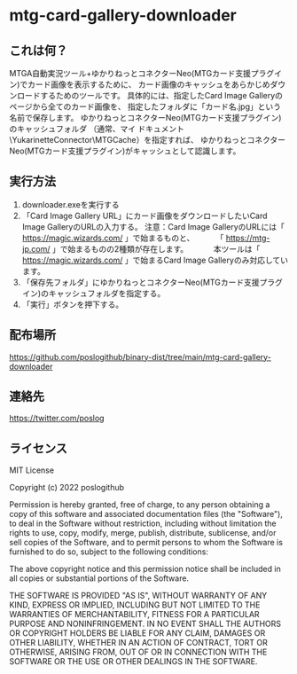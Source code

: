 # mtg-card-gallery-downloader

## これは何？

MTGA自動実況ツール+ゆかりねっとコネクターNeo(MTGカード支援プラグイン)でカード画像を表示するために、
カード画像のキャッシュをあらかじめダウンロードするためのツールです。
具体的には、指定したCard Image Galleryのページから全てのカード画像を、
指定したフォルダに「カード名.jpg」という名前で保存します。
ゆかりねっとコネクターNeo(MTGカード支援プラグイン)のキャッシュフォルダ
（通常、マイ ドキュメント\YukarinetteConnector\MTGCache）を指定すれば、
ゆかりねっとコネクターNeo(MTGカード支援プラグイン)がキャッシュとして認識します。

## 実行方法

1. downloader.exeを実行する
2. 「Card Image Gallery URL」にカード画像をダウンロードしたいCard Image GalleryのURLの入力する。
   注意：Card Image GalleryのURLには「 https://magic.wizards.com/ 」で始まるものと、
   　　　「 https://mtg-jp.com/ 」で始まるものの2種類が存在します。
   　　　本ツールは「 https://magic.wizards.com/ 」で始まるCard Image Galleryのみ対応しています。
3. 「保存先フォルダ」にゆかりねっとコネクターNeo(MTGカード支援プラグイン)のキャッシュフォルダを指定する。
4. 「実行」ボタンを押下する。

## 配布場所

https://github.com/poslogithub/binary-dist/tree/main/mtg-card-gallery-downloader

## 連絡先

https://twitter.com/poslog

## ライセンス

MIT License

Copyright (c) 2022 poslogithub

Permission is hereby granted, free of charge, to any person obtaining a copy
of this software and associated documentation files (the "Software"), to deal
in the Software without restriction, including without limitation the rights
to use, copy, modify, merge, publish, distribute, sublicense, and/or sell
copies of the Software, and to permit persons to whom the Software is
furnished to do so, subject to the following conditions:

The above copyright notice and this permission notice shall be included in all
copies or substantial portions of the Software.

THE SOFTWARE IS PROVIDED "AS IS", WITHOUT WARRANTY OF ANY KIND, EXPRESS OR
IMPLIED, INCLUDING BUT NOT LIMITED TO THE WARRANTIES OF MERCHANTABILITY,
FITNESS FOR A PARTICULAR PURPOSE AND NONINFRINGEMENT. IN NO EVENT SHALL THE
AUTHORS OR COPYRIGHT HOLDERS BE LIABLE FOR ANY CLAIM, DAMAGES OR OTHER
LIABILITY, WHETHER IN AN ACTION OF CONTRACT, TORT OR OTHERWISE, ARISING FROM,
OUT OF OR IN CONNECTION WITH THE SOFTWARE OR THE USE OR OTHER DEALINGS IN THE
SOFTWARE.
